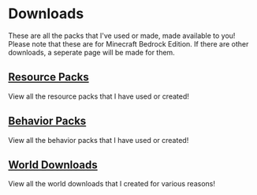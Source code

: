 # Downloads
These are all the packs that I've used or made, made available to you! Please note that these are for Minecraft Bedrock Edition. If there are other downloads, a seperate page will be made for them.

## [Resource Packs](./downloads/rps)
View all the resource packs that I have used or created!

## [Behavior Packs](./downloads/bps)
View all the behavior packs that I have used or created!

## [World Downloads](./downloads/worlds)
View all the world downloads that I created for various reasons!